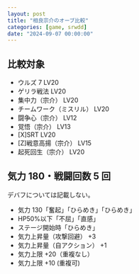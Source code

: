 ```yaml
---
layout: post
title: "相良宗介のオーブ比較"
categories: [game, srwdd]
date: "2024-09-07 00:00:00"
---
```


## 比較対象

- ウルズ 7 LV20
- ゲリラ戦法 LV20
- 集中力（宗介） LV20
- チームワーク（ミスリル） LV20
- 闘争心（宗介） LV12
- 覚悟（宗介） LV13
- [X]SRT LV20
- [Z]戦意高揚（宗介） LV15
- 起死回生（宗介） LV20

## 気力 180・戦闘回数 5 回

デバフについては記載しない。

- 気力 130「奮起」「ひらめき」「ひらめき」
- HP50%以下「不屈」「直感」
- ステージ開始時「ひらめき」
- 気力上昇量（攻撃回避） +3
- 気力上昇量（自アクション） +1
- 気力上限 +20（重複なし）
- 気力上限 +10 (重複可)

<canvas id="chart-1" style="background-color: #fff"></canvas>

<script src="https://cdn.jsdelivr.net/npm/chart.js"></script>
<script>
    // chart
    const ctx1 = document.getElementById('chart-1');
    new Chart(ctx1, {
        type: 'bar',
        options: {
           scales: {
            x: {
                stacked: true
            },
            y: {
                stacked: true
            }
        }
        },
        data: {
            labels: ["HP (/1000)", "攻撃力", "防御力", "照準値", "運動性", "与ダメージ"],            
            datasets: [
                {
                    label: "ウルズ7",
                    data: [
                        0,
                        0,
                        0,
                        5,
                        5,
                        12
                    ]
                },
                {
                    label: "ゲリラ戦法",
                    data: [
                        0,
                        13,
                        0,
                        0,
                        0,
                        0
                    ]
                },
                {
                    label: "集中力（宗介）",
                    data: [
                        0,
                        0,
                        0,
                        0,
                        13,
                        0
                    ]
                },
                {
                    label: "チームワーク（ミスリル）",
                    data: [
                        0,
                        5,
                        0,
                        0,
                        0,
                        0
                    ]
                },                
                {
                    label: "闘争心（宗介）",
                    data: [
                        0,
                        1.5 * 8,
                        0,
                        0,
                        1.5 * 8,
                        0
                    ]
                },                
                {
                    label: "覚悟（宗介）",
                    data: [
                        0,
                        6,
                        0,
                        0,
                        6,
                        0
                    ]
                },                
                {
                    label: "[X]SRT",
                    data: [
                        0,
                        12.5,
                        0,
                        12.5,
                        0,
                        0
                    ]
                },                
                {
                    label: "[Z]戦意高揚（宗介）",
                    data: [
                        15000 / 1000,
                        8,
                        0,
                        0,
                        8,
                        0
                    ]
                },
                {
                    label: "起死回生（宗介）",
                    data: [
                        10000 / 1000,
                        20,
                        0,
                        0,
                        0,
                        0
                    ]
                }
            ]
        }
    });
</script>
